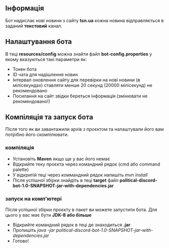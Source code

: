 ## Інформація
Бот надислає нові новини з сайту **tsn.ua** кожна новина відправляється в заданий **текстовий** канал.

## Налаштування бота
В теці **resources/config** можна знайти файл **bot-config.properties** у якому вказуються такі параметри як:
- Токен бота
- ID чата для надішлення новин
- Інтервал оновлення сайту для перевірки на нові новини (в мілісекундах) ставляти менше 20 секунд (20000 мілісекунд) не рекомендовано
- Посилання на сайт звідки береться інформація (змінювати не рекомендовано!)

## Компіляція та запуск бота
Після того як ви завантажили архів з проєктом та налаштували його вам потрібно його скомпілювати.

### компіляція
- Установіть **Maven** якщо ще у вас його немає
- Відкрийте теку проєкта через командний рядок (cmd або command palette)
- У відкритій теці через коммандний рядок напишіть *mvn install*
- Після успішної збірки знайдіть в теці **target** файл **political-discord-bot-1.0-SNAPSHOT-jar-with-dependencies.jar**

### запуск на комп'ютері
Після успішної збірки проєкту в пакет ви можете запустити бота. Для цього у вас має бути **JDK-8 або більше**
- Відкрийте командний рядок в теці де знаходиться **.jar**
- Пропишіть *java -jar political-discord-bot-1.0-SNAPSHOT-jar-with-dependencies.jar*
- Готово!
